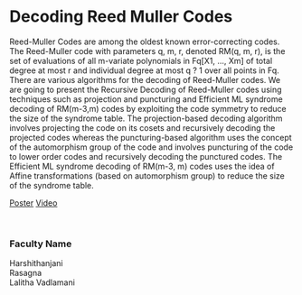 # Decoding Reed Muller Codes

Reed-Muller Codes are among the oldest known error-correcting codes. The Reed-Muller code with parameters q, m, r, denoted RM(q, m, r), is the set of evaluations of all m-variate polynomials in Fq[X1, ..., Xm] of total degree at most r and individual degree at most q ? 1 over all points in Fq. There are various algorithms for the decoding of Reed-Muller codes. We are going to present the Recursive Decoding of Reed-Muller codes using techniques such as projection and puncturing and Efficient ML syndrome decoding of RM(m-3,m) codes by exploiting the code symmetry to reduce the size of the syndrome table. The projection-based decoding algorithm involves projecting the code on its cosets and recursively decoding the projected codes whereas the puncturing-based algorithm uses the concept of the automorphism group of the code and involves puncturing of the code to lower order codes and recursively decoding the punctured codes. The Efficient ML syndrome decoding of RM(m-3, m) codes uses the idea of Affine transformations (based on automorphism group) to reduce the size of the syndrome table.

[Poster](03.%20Decoding%20Reed%20Muller%20Codes.pdf)
[Video](https://youtu.be/ua0d0zgtMJ4)

<br>


### Faculty Name

Harshithanjani<br>
Rasagna<br>
Lalitha Vadlamani
